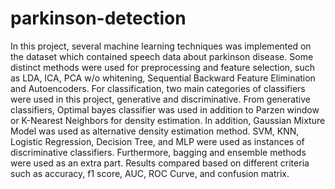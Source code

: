 # parkinson-detection

In this project, several machine learning techniques was implemented on the dataset which contained speech data about parkinson disease. Some distinct methods were used for preprocessing and feature selection, such as LDA, ICA, PCA w/o whitening, Sequential Backward Feature Elimination and Autoencoders. For classification, two main categories of classifiers were used in this project, generative and discriminative. From generative classifiers, Optimal bayes classifier was used in addition to Parzen window or K-Nearest Neighbors for density estimation. In addition, Gaussian Mixture Model was used as alternative density estimation method. SVM, KNN, Logistic Regression, Decision Tree, and MLP were used as instances of discriminative classifiers. Furthermore, bagging and ensemble methods were used as an extra part. 
Results compared based on different criteria such as accuracy, f1 score, AUC, ROC Curve, and confusion matrix.
